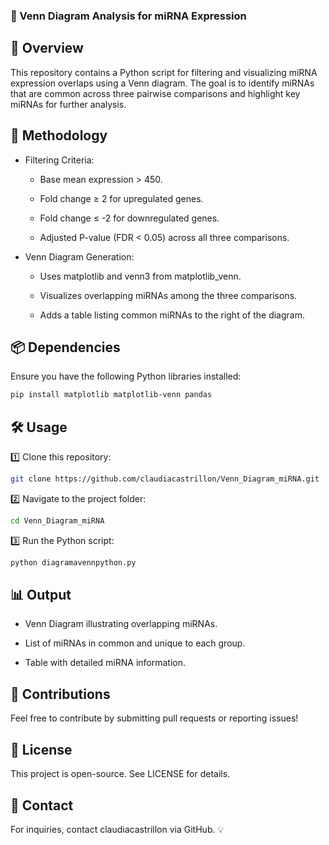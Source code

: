 ### 🧬 Venn Diagram Analysis for miRNA Expression
## 📌 Overview

This repository contains a Python script for filtering and visualizing miRNA expression overlaps using a Venn diagram. The goal is to identify miRNAs that are common across three pairwise comparisons and highlight key miRNAs for further analysis.

## 🔬 Methodology

- Filtering Criteria:

  - Base mean expression > 450.

  - Fold change ≥ 2 for upregulated genes.

  - Fold change ≤ -2 for downregulated genes.

  - Adjusted P-value (FDR < 0.05) across all three comparisons.

- Venn Diagram Generation:

  - Uses matplotlib and venn3 from matplotlib_venn.

  - Visualizes overlapping miRNAs among the three comparisons.

  - Adds a table listing common miRNAs to the right of the diagram.

## 📦 Dependencies

Ensure you have the following Python libraries installed:
```bash
pip install matplotlib matplotlib-venn pandas
```
## 🛠️ Usage

1️⃣ Clone this repository:
```bash
git clone https://github.com/claudiacastrillon/Venn_Diagram_miRNA.git
```
2️⃣ Navigate to the project folder:
```bash
cd Venn_Diagram_miRNA
```
3️⃣ Run the Python script:
```bash
python diagramavennpython.py
```
## 📊 Output

- Venn Diagram illustrating overlapping miRNAs.

- List of miRNAs in common and unique to each group.

- Table with detailed miRNA information.

## 🤝 Contributions

Feel free to contribute by submitting pull requests or reporting issues!

## 📜 License

This project is open-source. See LICENSE for details.

## 📩 Contact

For inquiries, contact claudiacastrillon via GitHub. 💡

